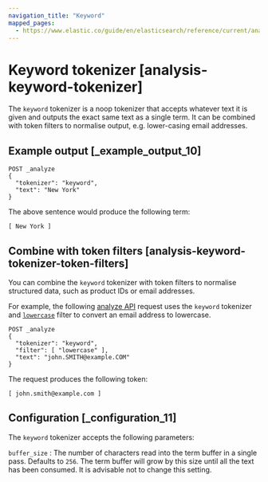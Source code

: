 ```yaml
---
navigation_title: "Keyword"
mapped_pages:
  - https://www.elastic.co/guide/en/elasticsearch/reference/current/analysis-keyword-tokenizer.html
---
```


# Keyword tokenizer [analysis-keyword-tokenizer]


The `keyword` tokenizer is a noop tokenizer that accepts whatever text it is given and outputs the exact same text as a single term. It can be combined with token filters to normalise output, e.g. lower-casing email addresses.


## Example output [_example_output_10]

```console
POST _analyze
{
  "tokenizer": "keyword",
  "text": "New York"
}
```

The above sentence would produce the following term:

```text
[ New York ]
```


## Combine with token filters [analysis-keyword-tokenizer-token-filters]

You can combine the `keyword` tokenizer with token filters to normalise structured data, such as product IDs or email addresses.

For example, the following [analyze API](https://www.elastic.co/docs/api/doc/elasticsearch/operation/operation-indices-analyze) request uses the `keyword` tokenizer and [`lowercase`](/reference/text-analysis/analysis-lowercase-tokenfilter.md) filter to convert an email address to lowercase.

```console
POST _analyze
{
  "tokenizer": "keyword",
  "filter": [ "lowercase" ],
  "text": "john.SMITH@example.COM"
}
```

The request produces the following token:

```text
[ john.smith@example.com ]
```


## Configuration [_configuration_11]

The `keyword` tokenizer accepts the following parameters:

`buffer_size`
:   The number of characters read into the term buffer in a single pass. Defaults to `256`. The term buffer will grow by this size until all the text has been consumed. It is advisable not to change this setting.

